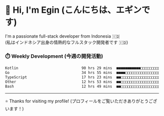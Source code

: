 # 👋 Hi, I'm Egin (こんにちは、エギンです)

I'm a passionate full-stack developer from Indonesia 🇮🇩  
(私はインドネシア出身の情熱的なフルスタック開発者です 🇮🇩)

### ⏱️ Weekly Development (今週の開発活動)

<!--START_SECTION:waka-->

```txt
Kotlin                             90 hrs 29 mins  ■■■■■■■■■■■□□□□□□□□□□□□□□   44.51 %
Go                                 34 hrs 55 mins  ■■■■□□□□□□□□□□□□□□□□□□□□□   17.18 %
TypeScript                         17 hrs 23 mins  ■■□□□□□□□□□□□□□□□□□□□□□□□   08.56 %
Other                              12 hrs 53 mins  ■■□□□□□□□□□□□□□□□□□□□□□□□   06.34 %
Bash                               12 hrs 49 mins  ■■□□□□□□□□□□□□□□□□□□□□□□□   06.31 %
```

<!--END_SECTION:waka-->

---

⭐️ Thanks for visiting my profile! (プロフィールをご覧いただきありがとうございます！)


<!-- Security scan triggered at 2025-09-02 02:45:51 -->